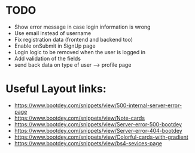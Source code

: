 # TODO

* Show error message in case login information is wrong
* Use email instead of username
* Fix registration data (frontend and backend too)
* Enable onSubmit in SignUp page
* Login logic to be removed when the user is logged in
* Add validation of the fields
* send back data on type of user --> profile page


# Useful Layout links:
* https://www.bootdey.com/snippets/view/500-internal-server-error-page
* https://www.bootdey.com/snippets/view/Note-cards
* https://www.bootdey.com/snippets/view/Server-error-500-bootdey
* https://www.bootdey.com/snippets/view/Server-error-404-bootdey
* https://www.bootdey.com/snippets/view/Colorful-cards-with-gradient
* https://www.bootdey.com/snippets/view/bs4-sevices-page
